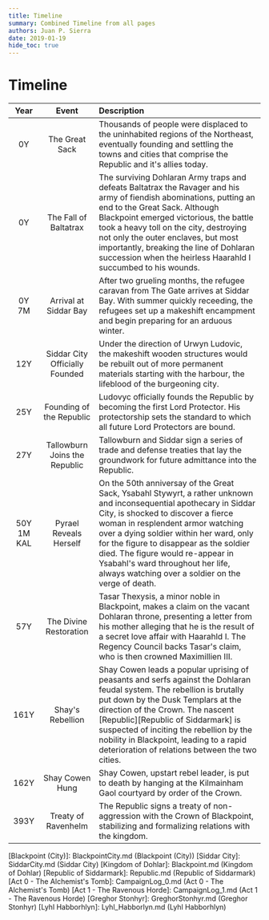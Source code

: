 ```yaml
---
title: Timeline
summary: Combined Timeline from all pages
authors: Juan P. Sierra
date: 2019-01-19
hide_toc: true
---
```


# Timeline


| Year | Event | Description |
|:----:|:-----:|:------------|
| 0Y | The Great Sack | Thousands of people were displaced to the uninhabited regions of the Northeast, eventually founding and settling the towns and cities that comprise the Republic and it's allies today. |
| 0Y | The Fall of Baltatrax | The surviving Dohlaran Army traps and defeats Baltatrax the Ravager and his army of fiendish abominations, putting an end to the Great Sack. Although Blackpoint emerged victorious, the battle took a heavy toll on the city, destroying not only the outer enclaves, but most importantly, breaking the line of Dohlaran succession when the heirless Haarahld I succumbed to his wounds. |
| 0Y 7M | Arrival at Siddar Bay | After two grueling months, the refugee caravan from The Gate arrives at Siddar Bay. With summer quickly receeding, the refugees set up a makeshift encampment and begin preparing for an arduous winter. |
| 12Y | Siddar City Officially Founded | Under the direction of Urwyn Ludovic, the makeshift wooden structures would be rebuilt out of more permanent materials starting with the harbour, the lifeblood of the burgeoning city. |
| 25Y | Founding of the Republic | Ludovyc officially founds the Republic by becoming the first Lord Protector. His protectorship sets the standard to which all future Lord Protectors are bound. |
| 27Y | Tallowburn Joins the Republic | Tallowburn and Siddar sign a series of trade and defense treaties that lay the groundwork for future admittance into the Republic. |
| 50Y 1M KAL | Pyrael Reveals Herself | On the 50th anniversay of the Great Sack, Ysabahl Stywyrt, a rather unknown and inconsequential apothecary in Siddar City, is shocked to discover a fierce woman in resplendent armor watching over a dying soldier within her ward, only for the figure to disappear as the soldier died. The figure would re-appear in Ysabahl's ward throughout her life, always watching over a soldier on the verge of death. |
| 57Y | The Divine Restoration | Tasar Thexysis, a minor noble in Blackpoint, makes a claim on the vacant Dohlaran throne, presenting a letter from his mother alleging that he is the result of a secret love affair with Haarahld I. The Regency Council backs Tasar's claim, who is then crowned Maximillien III. |
| 161Y | Shay's Rebellion | Shay Cowen leads a popular uprising of peasants and serfs against the Dohlaran feudal system. The rebellion is brutally put down by the Dusk Templars at the direction of the Crown. The nascent [Republic][Republic of Siddarmark] is suspected of inciting the rebellion by the nobility in Blackpoint, leading to a rapid deterioration of relations between the two cities. |
| 162Y | Shay Cowen Hung | Shay Cowen, upstart rebel leader, is put to death by hanging at the Kilmainham Gaol courtyard by order of the Crown.  |
| 393Y | Treaty of Ravenhelm | The Republic signs a treaty of non-aggression with the Crown of Blackpoint, stabilizing and formalizing relations with the kingdom. |



[Religion in Tritan]: Religion.md (Religion in Tritan)
[Alchemist&#39;s Journal]: AlchemistJournal.md (Alchemist's Journal)
[Book of Prophesy]: Prophesy.md (Book of Prophesy)
[Gnolls]: Gnolls.md (Gnolls)
[Stonhyr&#39;s Speech at Noxwall]: StonhyrNoxwallSpeech.md (Stonhyr's Speech at Noxwall)
[Timeline]: Timeline.md (Timeline)
[Tritanian Calendar]: Calendar.md (Tritanian Calendar)
[Cult of Five]: CultOfFive.md (Cult of Five)
[Gahrdynyr Trade House]: GahrdynyrTradeHouse.md (Gahrdynyr Trade House)
[Blackpoint (City)]: BlackpointCity.md (Blackpoint (City))
[Siddar City]: SiddarCity.md (Siddar City)
[Kingdom of Dohlar]: Blackpoint.md (Kingdom of Dohlar)
[Republic of Siddarmark]: Republic.md (Republic of Siddarmark)
[Act 0 - The Alchemist&#39;s Tomb]: CampaignLog_0.md (Act 0 - The Alchemist's Tomb)
[Act 1 - The Ravenous Horde]: CampaignLog_1.md (Act 1 - The Ravenous Horde)
[Greghor Stonhyr]: GreghorStonhyr.md (Greghor Stonhyr)
[Lyhl Habborhlyn]: Lyhl_Habborlyn.md (Lyhl Habborhlyn)